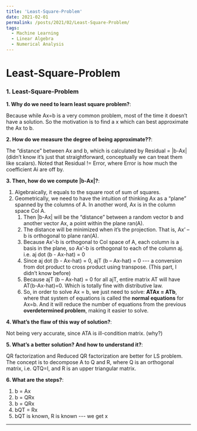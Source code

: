 ```yaml
---
title: 'Least-Square-Problem'
date: 2021-02-01
permalink: /posts/2021/02/Least-Square-Problem/
tags:
  - Machine Learning
  - Linear Algebra
  - Numerical Analysis
---
```




Least-Square-Problem
======

### 1. Least-Square-Problem

**1. Why do we need to learn least square problem?**: 

Because while Ax=b is a very common problem, most of the time it doesn’t have a solution. So the motivation is to find a x which can best approximate the Ax to b.


**2. How do we measure the degree of being approximate??**:

The “distance” between Ax and b, which is calculated by Residual = |b-Ax| (didn’t know it’s just that straightforward, conceptually we can treat them like scalars). Noted that Residual != Error, where Error is how much the coefficient Ai are off by. 


**3. Then, how do we compute |b-Ax|?**:

1. Algebraically, it equals to the square root of sum of squares.
2. Geometrically, we need to have the intuition of thinking Ax as a “plane” spanned by the columns of A. In another word, Ax is in the column space Col A. 
	1. Then |b-Ax| will be the “distance” between a random vector b and another vector Ax, a point within the plane ran(A). 
	2. The distance will be minimized when it’s the projection. That is, Ax’ – b is orthogonal to plane ran(A). 
	3. Because Ax’-b is orthogonal to Col space of A, each column is a basis in the plane, so Ax’-b is orthogonal to each of the column aj. i.e. aj dot (b - Ax-hat) = 0
	4. Since aj dot (b - Ax-hat) = 0, ajT (b – Ax-hat) = 0 --- a conversion from dot product to cross product using transpose. (This part, I didn’t know before)
	5. Because ajT (b – Ax-hat) = 0 for all ajT, entire matrix AT will have AT(b-Ax-hat)=0. Which is totally fine with distributive law.
	6. So, in order to solve Ax = b, we just need to solve: __ATAx = ATb__, where that system of equations is called the __normal equations__ for Ax=b. And it will reduce the number of equations from the previous __overdetermined problem__, making it easier to solve. 

**4. What’s the flaw of this way of solution?**:

Not being very accurate, since ATA is ill-condition matrix. (why?)

**5. What’s a better solution? And how to understand it?**:

QR factorization and Reduced QR factorization are better for LS problem. The concept is to decompose A to Q and R, where Q is an orthogonal matrix, i.e. QTQ=I, and R is an upper triangular matrix.

**6. What are the steps?**:

1. b = Ax 
2. b = QRx
3. b = QRx
4. bQT = Rx
5. bQT is known, R is known --- we get x

------